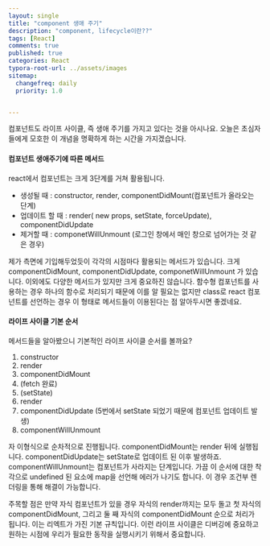 ```yaml
---
layout: single
title: "component 생애 주기"
description: "component, lifecycle이란??"
tags: [React]
comments: true
published: true
categories: React
typora-root-url: ../assets/images
sitemap:
  changefreq: daily
  priority: 1.0


---
```


 컴포넌트도 라이프 사이클, 즉 생애 주기를 가지고 있다는 것을 아시나요. 오늘은 초심자들에게 모호한 이 개념을 명확하게 하는 시간을 가지겠습니다.



#### 컴포넌트 생애주기에 따른 메서드

react에서 컴포넌트는 크게 3단계를 거쳐 활용됩니다.

- 생성될 때 : constructor, render, componentDidMount(컴포넌트가 올라오는 단계)
- 업데이트 할 때 : render( new props, setState, forceUpdate), componentDidUpdate
- 제거할 때 : componetWillUnmount (로그인 창에서 매인 창으로 넘어가는 것 같은 경우)



제가 측면에 기입해두었듯이 각각의 시점마다 활용되는 메서드가 있습니다. 크게 componentDidMount, componentDidUpdate, componetWillUnmount 가 있습니다. 이외에도 다양한 메서드가 있지만 크게 중요하진 않습니다. 함수형 컴포넌트를 사용하는 경우 하나의 함수로 처리되기 때문에 이를 알 필요는 없지만 class로 react 컴포넌트를 선언하는 경우 이 형태로 메서드들이 이용된다는 점 알아두시면 좋겠네요.



#### 라이프 사이클 기본 순서

 메서드들을 알아봤으니 기본적인 라이프 사이클 순서를 볼까요?



1. constructor
2. render
3. componentDidMount
4. (fetch 완료)
5. (setState)
6. render
7. componentDidUpdate (5번에서 setState 되었기 때문에 컴포넌트 업데이트 발생)
8. componentWillUnmount



 자 이형식으로 순차적으로 진행됩니다. componentDidMount는 render 뒤에 실행됩니다. componentDidUpdate는 setState로 업데이트 된 이후 발생하죠. componentWillUnmount는 컴포넌트가 사라지는 단계입니다. 가끔 이 순서에 대한 착각으로 undefined 된  요소에 map을 선언해 에러가 나기도 합니다. 이 경우 조건부 렌더링을 통해 해결이 가능합니다. 

 주목할 점은 만약 자식 컴포넌트가 있을 경우 자식의 render까지는 모두 돌고 첫 자식의 componentDidMount, 그리고 둘 째 자식의 componentDidMount 순으로 처리가 됩니다. 이는 리엑트가 가진 기본 규칙입니다. 이런 라이프 사이클은 디버깅에 중요하고 원하는 시점에 우리가 필요한 동작을 실행시키기 위해서 중요합니다.